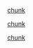 [chunk](./Fragments-source.md ':include :fragment=chunk3')

[chunk](./Fragments-source.md ':include :fragment=chunk1')

[chunk](./Fragments-source.md ':include :fragment=chunk2')
